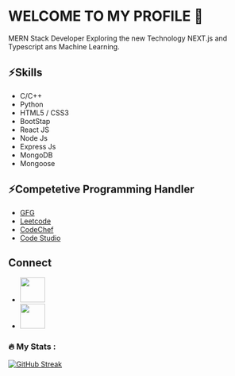 ### <h1>WELCOME TO MY PROFILE 👋</h1>

MERN Stack Developer Exploring the new Technology NEXT.js and Typescript ans Machine Learning.

<h2>⚡Skills </h2>
<ul>
 <li>C/C++</li>
 <li>Python</li>
 <li>HTML5 / CSS3</li>
 <li>BootStap</li>
 <li>React JS</li>
 <li>Node Js</li>
 <li>Express Js</li>
 <li>MongoDB</li>
 <li>Mongoose</li>
</ul>

<h2> ⚡Competetive Programming Handler</h2>
<ul>
<li> <a href="https://auth.geeksforgeeks.org/user/brskumar0102">GFG</a></li>
<li><a href="https://leetcode.com/brijesh_singh/">Leetcode</a></li>
<li><a href="https://www.codechef.com/users/brijesh_122004">CodeChef</a></li>
<li><a href="https://www.codingninjas.com/studio/profile/Brijesh_94ec">Code Studio</a></li>
  </ul>

  <h2>Connect</h2>
  <ul>
    <li> <a href="https://www.linkedin.com/in/brijesh-singh-456185228/"> <img width="50px" height="50px" text-aligh="center" src="https://th.bing.com/th/id/OIP.9kgaONTgEcLw-qGDYcHDRwHaHa?pid=ImgDet&rs=1"/> </a></li>
    <li> <a href="https://www.instagram.com/brijeshsingh5744/"><img width="50px" height="50px" text-aligh="center" src="https://th.bing.com/th/id/OIP.mdNMeNAxQL1gWv0U3KAe1gAAAA?pid=ImgDet&rs=1"/></a></li>
  </ul>


  ### :fire: My Stats :

 [![GitHub Streak](https://streak-stats.demolab.com/?user=brijesh2004)](https://git.io/streak-stats)
<!--
**brijesh2004/brijesh2004** is a ✨ _special_ ✨ repository because its `README.md` (this file) appears on your GitHub profile.

Here are some ideas to get you started:

- 🔭 I’m currently working on ...
- 🌱 I’m currently learning ...
- 👯 I’m looking to collaborate on ...
- 🤔 I’m looking for help with ...
- 💬 Ask me about ...
- 📫 How to reach me: ...
- 😄 Pronouns: ...
- ⚡ Fun fact: ...
-->
